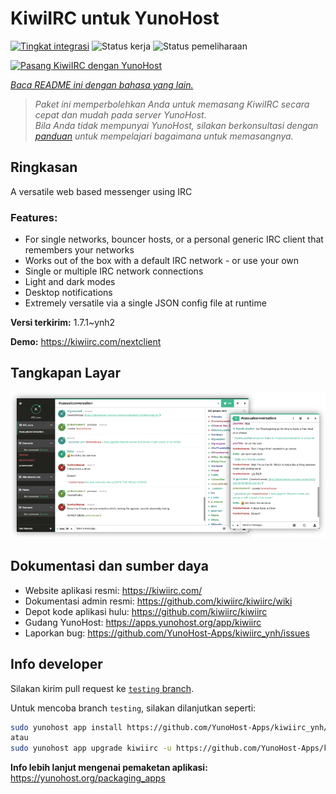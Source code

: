 <!--
N.B.: README ini dibuat secara otomatis oleh <https://github.com/YunoHost/apps/tree/master/tools/readme_generator>
Ini TIDAK boleh diedit dengan tangan.
-->

# KiwiIRC untuk YunoHost

[![Tingkat integrasi](https://apps.yunohost.org/badge/integration/kiwiirc)](https://ci-apps.yunohost.org/ci/apps/kiwiirc/)
![Status kerja](https://apps.yunohost.org/badge/state/kiwiirc)
![Status pemeliharaan](https://apps.yunohost.org/badge/maintained/kiwiirc)

[![Pasang KiwiIRC dengan YunoHost](https://install-app.yunohost.org/install-with-yunohost.svg)](https://install-app.yunohost.org/?app=kiwiirc)

*[Baca README ini dengan bahasa yang lain.](./ALL_README.md)*

> *Paket ini memperbolehkan Anda untuk memasang KiwiIRC secara cepat dan mudah pada server YunoHost.*  
> *Bila Anda tidak mempunyai YunoHost, silakan berkonsultasi dengan [panduan](https://yunohost.org/install) untuk mempelajari bagaimana untuk memasangnya.*

## Ringkasan

A versatile web based messenger using IRC

### Features:

- For single networks, bouncer hosts, or a personal generic IRC client that remembers your networks
- Works out of the box with a default IRC network - or use your own
- Single or multiple IRC network connections
- Light and dark modes
- Desktop notifications
- Extremely versatile via a single JSON config file at runtime


**Versi terkirim:** 1.7.1~ynh2

**Demo:** <https://kiwiirc.com/nextclient>

## Tangkapan Layar

![Tangkapan Layar pada KiwiIRC](./doc/screenshots/screenshot.png)

## Dokumentasi dan sumber daya

- Website aplikasi resmi: <https://kiwiirc.com/>
- Dokumentasi admin resmi: <https://github.com/kiwiirc/kiwiirc/wiki>
- Depot kode aplikasi hulu: <https://github.com/kiwiirc/kiwiirc>
- Gudang YunoHost: <https://apps.yunohost.org/app/kiwiirc>
- Laporkan bug: <https://github.com/YunoHost-Apps/kiwiirc_ynh/issues>

## Info developer

Silakan kirim pull request ke [`testing` branch](https://github.com/YunoHost-Apps/kiwiirc_ynh/tree/testing).

Untuk mencoba branch `testing`, silakan dilanjutkan seperti:

```bash
sudo yunohost app install https://github.com/YunoHost-Apps/kiwiirc_ynh/tree/testing --debug
atau
sudo yunohost app upgrade kiwiirc -u https://github.com/YunoHost-Apps/kiwiirc_ynh/tree/testing --debug
```

**Info lebih lanjut mengenai pemaketan aplikasi:** <https://yunohost.org/packaging_apps>
